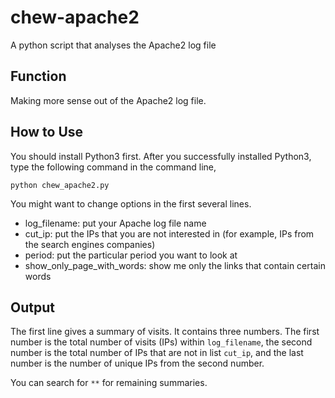 # chew-apache2
A python script that analyses the Apache2 log file

Function
---------

Making more sense out of the Apache2 log file.

How to Use
----------

You should install Python3 first.  After you successfully installed Python3,  type the following command in the command line, 

`python chew_apache2.py`

You might want to change options in the first several lines.  

- log_filename: put your Apache log file name
- cut_ip: put the IPs that you are not interested in (for example, IPs from the search engines companies)
- period: put the particular period you want to look at
- show_only_page_with_words: show me only the links that contain certain words

Output
------

The first line gives a summary of visits.  It contains three numbers.  The first number is the total number of visits (IPs) within `log_filename`, the second number is the total number of IPs that are not in list `cut_ip`, and the last number is the number of unique IPs from the second number.

You can search for `**` for remaining summaries.

